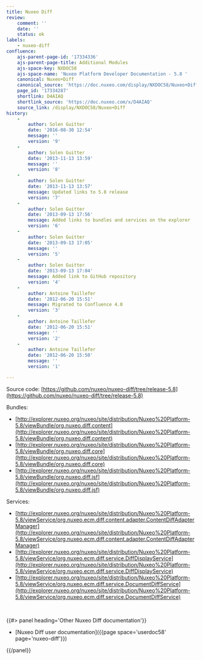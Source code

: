 ```yaml
---
title: Nuxeo Diff
review:
    comment: ''
    date: ''
    status: ok
labels:
    - nuxeo-diff
confluence:
    ajs-parent-page-id: '17334336'
    ajs-parent-page-title: Additional Modules
    ajs-space-key: NXDOC58
    ajs-space-name: 'Nuxeo Platform Developer Documentation - 5.8 '
    canonical: Nuxeo+Diff
    canonical_source: 'https://doc.nuxeo.com/display/NXDOC58/Nuxeo+Diff'
    page_id: '17334287'
    shortlink: D4AIAQ
    shortlink_source: 'https://doc.nuxeo.com/x/D4AIAQ'
    source_link: /display/NXDOC58/Nuxeo+Diff
history:
    - 
        author: Solen Guitter
        date: '2016-08-30 12:54'
        message: ''
        version: '9'
    - 
        author: Solen Guitter
        date: '2013-11-13 13:59'
        message: ''
        version: '8'
    - 
        author: Solen Guitter
        date: '2013-11-13 13:57'
        message: Updated links to 5.8 release
        version: '7'
    - 
        author: Solen Guitter
        date: '2013-09-13 17:56'
        message: Added links to bundles and services on the explorer
        version: '6'
    - 
        author: Solen Guitter
        date: '2013-09-13 17:05'
        message: ''
        version: '5'
    - 
        author: Solen Guitter
        date: '2013-09-13 17:04'
        message: Added link to GitHub repository
        version: '4'
    - 
        author: Antoine Taillefer
        date: '2012-06-20 15:51'
        message: Migrated to Confluence 4.0
        version: '3'
    - 
        author: Antoine Taillefer
        date: '2012-06-20 15:51'
        message: ''
        version: '2'
    - 
        author: Antoine Taillefer
        date: '2012-06-20 15:50'
        message: ''
        version: '1'

---
```

Source code: [https://github.com/nuxeo/nuxeo-diff/tree/release-5.8](https://github.com/nuxeo/nuxeo-diff/tree/release-5.8)

Bundles:

*   [http://explorer.nuxeo.org/nuxeo/site/distribution/Nuxeo%20Platform-5.8/viewBundle/org.nuxeo.diff.content](http://explorer.nuxeo.org/nuxeo/site/distribution/Nuxeo%20Platform-5.8/viewBundle/org.nuxeo.diff.content)
*   [http://explorer.nuxeo.org/nuxeo/site/distribution/Nuxeo%20Platform-5.8/viewBundle/org.nuxeo.diff.core](http://explorer.nuxeo.org/nuxeo/site/distribution/Nuxeo%20Platform-5.8/viewBundle/org.nuxeo.diff.core)
*   [http://explorer.nuxeo.org/nuxeo/site/distribution/Nuxeo%20Platform-5.8/viewBundle/org.nuxeo.diff.jsf](http://explorer.nuxeo.org/nuxeo/site/distribution/Nuxeo%20Platform-5.8/viewBundle/org.nuxeo.diff.jsf)

Services:

*   [http://explorer.nuxeo.org/nuxeo/site/distribution/Nuxeo%20Platform-5.8/viewService/org.nuxeo.ecm.diff.content.adapter.ContentDiffAdapterManager](http://explorer.nuxeo.org/nuxeo/site/distribution/Nuxeo%20Platform-5.8/viewService/org.nuxeo.ecm.diff.content.adapter.ContentDiffAdapterManager)
*   [http://explorer.nuxeo.org/nuxeo/site/distribution/Nuxeo%20Platform-5.8/viewService/org.nuxeo.ecm.diff.service.DiffDisplayService](http://explorer.nuxeo.org/nuxeo/site/distribution/Nuxeo%20Platform-5.8/viewService/org.nuxeo.ecm.diff.service.DiffDisplayService)
*   [http://explorer.nuxeo.org/nuxeo/site/distribution/Nuxeo%20Platform-5.8/viewService/org.nuxeo.ecm.diff.service.DocumentDiffService](http://explorer.nuxeo.org/nuxeo/site/distribution/Nuxeo%20Platform-5.8/viewService/org.nuxeo.ecm.diff.service.DocumentDiffService)

&nbsp;

<div class="row" data-equalizer data-equalize-on="medium"><div class="column medium-6">{{#> panel heading='Other Nuxeo Diff documentation'}}

*   [Nuxeo Diff user documentation]({{page space='userdoc58' page='nuxeo-diff'}})

{{/panel}}</div><div class="column medium-6">

&nbsp;

</div></div>